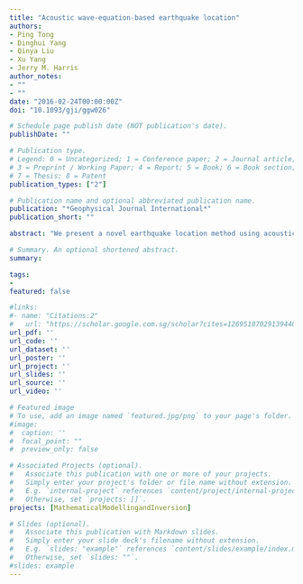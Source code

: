 ```yaml
---
title: "Acoustic wave-equation-based earthquake location"
authors:
- Ping Tong
- Dinghui Yang
- Qinya Liu
- Xu Yang
- Jerry M. Harris
author_notes:
- ""
- ""
date: "2016-02-24T00:00:00Z"
doi: "10.1093/gji/ggw026"

# Schedule page publish date (NOT publication's date).
publishDate: ""

# Publication type.
# Legend: 0 = Uncategorized; 1 = Conference paper; 2 = Journal article;
# 3 = Preprint / Working Paper; 4 = Report; 5 = Book; 6 = Book section;
# 7 = Thesis; 8 = Patent
publication_types: ["2"]

# Publication name and optional abbreviated publication name.
publication: "*Geophysical Journal International*"
publication_short: ""

abstract: "We present a novel earthquake location method using acoustic wave-equation-based traveltime inversion. The linear relationship between the location perturbation $ (δt_0, δx_s) $ and the resulting traveltime residual δt of a particular seismic phase, represented by the traveltime sensitivity kernel $ K(t_0, x_s) $ with respect to the earthquake location $ (t_0, x_s) $, is theoretically derived based on the adjoint method. Traveltime sensitivity kernel $ K(t_0, x_s) $ is formulated as a convolution between the forward and adjoint wavefields, which are calculated by numerically solving two acoustic wave equations. The advantage of this newly derived traveltime kernel is that it not only takes into account the earthquake–receiver geometry but also accurately honours the complexity of the velocity model. The earthquake location is obtained by solving a regularized least-squares problem. In 3-D realistic applications, it is computationally expensive to conduct full wave simulations. Therefore, we propose a 2.5-D approach which assumes the forward and adjoint wave simulations within a 2-D vertical plane passing through the earthquake and receiver. Various synthetic examples show the accuracy of this acoustic wave-equation-based earthquake location method. The accuracy and efficiency of the 2.5-D approach for 3-D earthquake location are further verified by its application to the 2004 Big Bear earthquake in Southern California."

# Summary. An optional shortened abstract.
summary:

tags:
-
featured: false

#links:
#- name: "Citations:2"
#   url: "https://scholar.google.com.sg/scholar?cites=12695107029139440308&as_sdt=2005&sciodt=0,5&hl=en"
url_pdf: ''
url_code: ''
url_dataset: ''
url_poster: ''
url_project: ''
url_slides: ''
url_source: ''
url_video: ''

# Featured image
# To use, add an image named `featured.jpg/png` to your page's folder.
#image:
#  caption: ''
#  focal_point: ""
#  preview_only: false

# Associated Projects (optional).
#   Associate this publication with one or more of your projects.
#   Simply enter your project's folder or file name without extension.
#   E.g. `internal-project` references `content/project/internal-project/index.md`.
#   Otherwise, set `projects: []`.
projects: [MathematicalModellingandInversion]

# Slides (optional).
#   Associate this publication with Markdown slides.
#   Simply enter your slide deck's filename without extension.
#   E.g. `slides: "example"` references `content/slides/example/index.md`.
#   Otherwise, set `slides: ""`.
#slides: example
---
```



